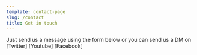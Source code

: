 ```yaml
---
template: contact-page
slug: /contact
title: Get in touch
---
```



Just send us a message using the form below or you can send us a DM on [Twitter] [Youtube] [Facebook]